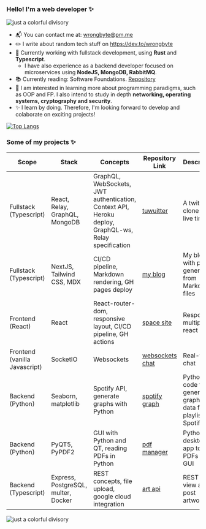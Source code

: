 ### Hello! I'm a web developer :sparkles:
![just a colorful divisory](https://i.imgur.com/waxVImv.png)
- :mailbox_with_mail: You can contact me at: wrongbyte@pm.me
- :pencil2: I write about random tech stuff on https://dev.to/wrongbyte
- :briefcase: Currently working with fullstack development, using **Rust** and **Typescript**.
    - I have also experience as a backend developer focused on microservices using **NodeJS, MongoDB, RabbitMQ**.
- :books: Currently reading: Software Foundations. [Repository](https://github.com/wrongbyte/software-foundations)
- :thought_balloon: I am interested in learning more about programming paradigms, such as OOP and FP. I also intend to study in depth **networking, operating systems, cryptography and security**.
- :sparkles: I learn by doing. Therefore, I'm looking forward to develop and colaborate on exciting projects!

[![Top Langs](https://github-readme-stats.vercel.app/api/top-langs/?username=wrongbyte&layout=compact&theme=tokyonight)](https://github.com/anuraghazra/github-readme-stats)
    
 ### Some of my projects :sparkles:
 | Scope                  | Stack                               | Concepts                                                                                             | Repository Link                                                 | Description                                           |
|------------------------|-------------------------------------|------------------------------------------------------------------------------------------------------|-----------------------------------------------------------------|-------------------------------------------------------|
| Fullstack (Typescript) | React, Relay, GraphQL, MongoDB      | GraphQL, WebSockets, JWT authentication, Context API, Heroku deploy, GraphQL-ws, Relay specification | [tuwuitter](https://github.com/wrongbyte/tuwuitter)             | A twitter clone with live timeline                |
| Fullstack (Typescript) | NextJS, Tailwind CSS, MDX           | CI/CD pipeline, Markdown rendering, GH pages deploy                                                  | [my blog](https://wrongbyte.github.io/)                         | My blog with posts generated from Markdown files      |
| Frontend (React)               | React                               | React-router-dom, responsive layout, CI/CD pipeline, GH actions                                                                  | [space site](https://github.com/wrongbyte/space-site)           | Responsive multipage react app                       |
| Frontend (vanilla Javascript)              | SocketIO                     | Websockets                                                                                           | [websockets chat](https://github.com/wrongbyte/websockets-chat) | Real-time chat                                        |
| Backend (Python)       | Seaborn, matplotlib                 | Spotify API, generate graphs with Python                                                             | [spotify graph](https://github.com/wrongbyte/spotify-graph)     | Python code to generate a graph with data from a playlist on Spotify |
| Backend (Python)       | PyQT5, PyPDF2                       | GUI with Python and QT, reading PDFs in Python                                                       | [pdf manager](https://github.com/wrongbyte/pdf-manager)         | Python desktop app to split PDFs in a GUI                              |
| Backend (Typescript)   | Express, PostgreSQL, multer, Docker | REST concepts, file upload, google cloud integration                                                 | [art api](https://github.com/wrongbyte/art-api)                 | REST API to view and post artworks                    |

![just a colorful divisory](https://i.imgur.com/waxVImv.png)
